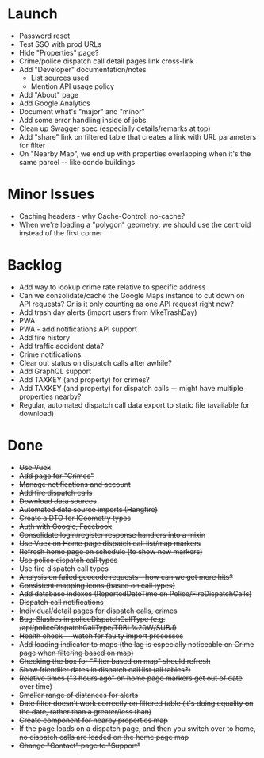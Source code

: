 # Launch

* Password reset
* Test SSO with prod URLs
* Hide "Properties" page?
* Crime/police dispatch call detail pages link cross-link
* Add "Developer" documentation/notes
  * List sources used
  * Mention API usage policy
* Add "About" page
* Add Google Analytics
* Document what's "major" and "minor"
* Add some error handling inside of jobs
* Clean up Swagger spec (especially details/remarks at top)
* Add "share" link on filtered table that creates a link with URL parameters for filter
* On "Nearby Map", we end up with properties overlapping when it's the same parcel -- like condo buildings

# Minor Issues
* Caching headers - why Cache-Control: no-cache?
* When we're loading a "polygon" geometry, we should use the centroid instead of the first corner

# Backlog

* Add way to lookup crime rate relative to specific address
* Can we consolidate/cache the Google Maps instance to cut down on API requests? Or is it only counting as one API request right now?
* Add trash day alerts (import users from MkeTrashDay)
* PWA
* PWA - add notifications API support
* Add fire history
* Add traffic accident data?
* Crime notifications
* Clear out status on dispatch calls after awhile?
* Add GraphQL support
* Add TAXKEY (and property) for crimes?
* Add TAXKEY (and property) for dispatch calls -- might have multiple properties nearby?
* Regular, automated dispatch call data export to static file (available for download)

# Done

* ~~Use Vuex~~
* ~~Add page for "Crimes"~~
* ~~Manage notifications and account~~
* ~~Add fire dispatch calls~~
* ~~Download data sources~~
* ~~Automated data source imports (Hangfire)~~
* ~~Create a DTO for IGeometry types~~
* ~~Auth with Google, Facebook~~
* ~~Consolidate login/register response handlers into a mixin~~
* ~~Use Vuex on Home page dispatch call list/map markers~~
* ~~Refresh home page on schedule (to show new markers)~~
* ~~Use police dispatch call types~~
* ~~Use fire dispatch call types~~
* ~~Analysis on failed geocode requests - how can we get more hits?~~
* ~~Consistent mapping icons (based on call types)~~
* ~~Add database indexes (ReportedDateTime on Police/FireDispatchCalls)~~
* ~~Dispatch call notifications~~
* ~~Individual/detail pages for dispatch calls, crimes~~
* ~~Bug: Slashes in policeDispatchCallType (e.g. /api/policeDispatchCallType/TRBL%20W/SUBJ)~~
* ~~Health check -- watch for faulty import processes~~
* ~~Add loading indicator to maps (the lag is especially noticeable on Crime page when filtering based on map)~~
* ~~Checking the box for "Filter based on map" should refresh~~
* ~~Show friendlier dates in dispatch call list (all tables?)~~
* ~~Relative times ("3 hours ago" on home page markers get out of date over time)~~
* ~~Smaller range of distances for alerts~~
* ~~Date filter doesn't work correctly on filtered table (it's doing equality on the date, rather than a greater/less than)~~
* ~~Create component for nearby properties map~~
* ~~If the page loads on a dispatch page, and then you switch over to home, no dispatch calls are loaded on the home page map~~
* ~~Change "Contact" page to "Support"~~
